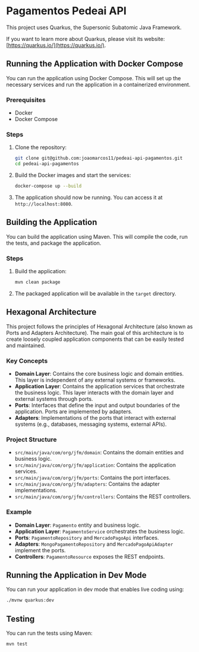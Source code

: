# Pagamentos Pedeai API

This project uses Quarkus, the Supersonic Subatomic Java Framework.

If you want to learn more about Quarkus, please visit its website: [https://quarkus.io/](https://quarkus.io/).

## Running the Application with Docker Compose

You can run the application using Docker Compose. This will set up the necessary services and run the application in a containerized environment.

### Prerequisites

- Docker
- Docker Compose

### Steps

1. Clone the repository:
    ```sh
    git clone git@github.com:joaomarcos11/pedeai-api-pagamentos.git
    cd pedeai-api-pagamentos
    ```

2. Build the Docker images and start the services:
    ```sh
    docker-compose up --build
    ```

3. The application should now be running. You can access it at `http://localhost:8080`.

## Building the Application

You can build the application using Maven. This will compile the code, run the tests, and package the application.

### Steps

1. Build the application:
    ```sh
    mvn clean package
    ```

2. The packaged application will be available in the `target` directory.

## Hexagonal Architecture

This project follows the principles of Hexagonal Architecture (also known as Ports and Adapters Architecture). The main goal of this architecture is to create loosely coupled application components that can be easily tested and maintained.

### Key Concepts

- **Domain Layer**: Contains the core business logic and domain entities. This layer is independent of any external systems or frameworks.
- **Application Layer**: Contains the application services that orchestrate the business logic. This layer interacts with the domain layer and external systems through ports.
- **Ports**: Interfaces that define the input and output boundaries of the application. Ports are implemented by adapters.
- **Adapters**: Implementations of the ports that interact with external systems (e.g., databases, messaging systems, external APIs).

### Project Structure

- `src/main/java/com/org/jfm/domain`: Contains the domain entities and business logic.
- `src/main/java/com/org/jfm/application`: Contains the application services.
- `src/main/java/com/org/jfm/ports`: Contains the port interfaces.
- `src/main/java/com/org/jfm/adapters`: Contains the adapter implementations.
- `src/main/java/com/org/jfm/controllers`: Contains the REST controllers.

### Example

- **Domain Layer**: `Pagamento` entity and business logic.
- **Application Layer**: `PagamentoService` orchestrates the business logic.
- **Ports**: `PagamentoRepository` and `MercadoPagoApi` interfaces.
- **Adapters**: `MongoPagamentoRepository` and `MercadoPagoApiAdapter` implement the ports.
- **Controllers**: `PagamentoResource` exposes the REST endpoints.

## Running the Application in Dev Mode

You can run your application in dev mode that enables live coding using:
```sh
./mvnw quarkus:dev
```

## Testing

You can run the tests using Maven:
```sh
mvn test
```
